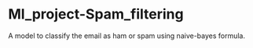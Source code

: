 # Ml_project-Spam_filtering
A model to classify the email as ham or spam using naive-bayes formula.
